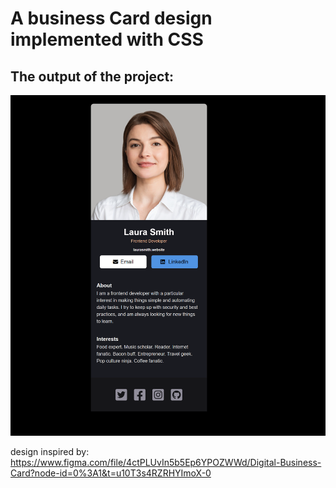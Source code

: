 # A business Card design implemented with CSS

## The output of the project:
![The output of the project](https://github.com/IAMAMZ/Business_Card_With_CSS/blob/main/image.png?raw=true)


design inspired by: https://www.figma.com/file/4ctPLUvIn5b5Ep6YPOZWWd/Digital-Business-Card?node-id=0%3A1&t=u10T3s4RZRHYImoX-0
